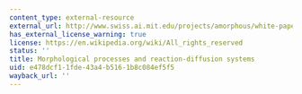 ```yaml
---
content_type: external-resource
external_url: http://www.swiss.ai.mit.edu/projects/amorphous/white-paper/amorph-new/node7.html
has_external_license_warning: true
license: https://en.wikipedia.org/wiki/All_rights_reserved
status: ''
title: Morphological processes and reaction-diffusion systems
uid: e478dcf1-1fde-43a4-b516-1b8c084ef5f5
wayback_url: ''
---
```


